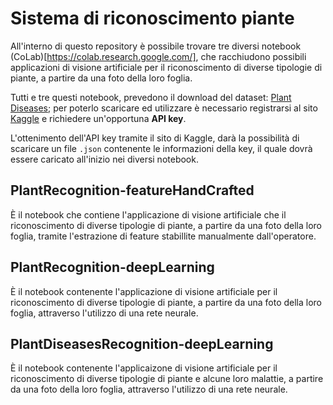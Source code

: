 # Sistema di riconoscimento piante

All'interno di questo repository è possibile trovare tre diversi notebook (CoLab)[https://colab.research.google.com/], che racchiudono possibili applicazioni di visione artificiale per il riconoscimento di diverse tipologie di piante, a partire da una foto della loro foglia.

Tutti e tre questi notebook, prevedono il download del dataset: [Plant Diseases](https://www.kaggle.com/datasets/vipoooool/new-plant-diseases-dataset); per poterlo scaricare ed utilizzare è necessario registrarsi al sito [Kaggle](https://www.kaggle.com/) e richiedere un'opportuna **API key**. 

L'ottenimento dell'API key tramite il sito di Kaggle, darà la possibilità di scaricare un file `.json` contenente le informazioni della key, il quale dovrà essere caricato all'inizio nei diversi notebook.

## PlantRecognition-featureHandCrafted

È il notebook che contiene l'applicazione di visione artificiale che il riconoscimento di diverse tipologie di piante, a partire da una foto della loro foglia, tramite l'estrazione di feature stabillite manualmente dall'operatore.

## PlantRecognition-deepLearning

È il notebook contenente l'applicazione di visione artificiale per il riconoscimento di diverse tipologie di piante, a partire da una foto della loro foglia, attraverso l'utilizzo di una rete neurale.


## PlantDiseasesRecognition-deepLearning

È il notebook contenente l'applicaizone di visione artificiale per il riconoscimento di diverse tipologie di piante e alcune loro malattie, a partire da una foto della loro foglia, attraverso l'utilizzo di una rete neurale.
